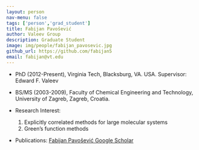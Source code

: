 ```yaml
---
layout: person
nav-menu: false
tags: ['person','grad_student']
title: Fabijan Pavošević
author: Valeev Group
description: Graduate Student
image: img/people/fabijan_pavosevic.jpg
github_url: https://github.com/fabijan5
email: fabijan@vt.edu
---
```

- PhD (2012-Present), Virginia Tech, Blacksburg, VA. USA. Supervisor: Edward F. Valeev
- BS/MS (2003-2009), Faculty of Chemical Engineering and Technology, University of Zagreb, Zagreb, Croatia.

- Research Interest:
  1. Explicitly correlated methods for large molecular systems
  2. Green’s function methods

- Publications:
    [Fabijan Pavošević Google Scholar](https://scholar.google.com/citations?user=q2lveLEAAAAJ&hl=en)
